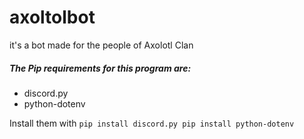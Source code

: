 # axoltolbot
it's a bot made for the people of Axolotl Clan

##### The Pip requirements for this program are:
- discord.py
- python-dotenv


Install them with ```pip install discord.py
                   pip install python-dotenv```

